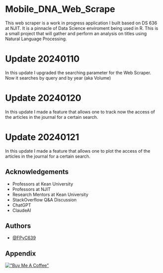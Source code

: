 
# Mobile_DNA_Web_Scrape

This web scraper is a work in progress application I built based on DS 636 at NJIT. It is a pinnacle of Data Science enviroment being used in R. This is a small project that will gather and perform an analysis on titles using Natural Language Processing.


# Update 20240110

In this update I upgraded the searching parameter for the Web Scraper. Now it searches by query and by year (aka Volume)

# Update 20240120

In this update I made a feature that allows one to track now the access of the articles in the journal for a certain search.

# Update 20240121

In this update I made a feature that allows one to plot the access of the articles in the journal for a certain search.

## Acknowledgements

 - Professors at Kean University
 - Professors at NJIT
 - Research Mentors at Kean University
 - StackOverflow Q&A Discussion
 - ChatGPT
 - ClaudeAI


## Authors

- [@FPyC639](https://github.com/FPyC639)

## Appendix

[!["Buy Me A Coffee"](https://www.buymeacoffee.com/assets/img/custom_images/orange_img.png)](https://www.buymeacoffee.com/joseserra8x)
